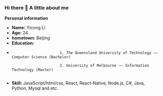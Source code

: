 ### Hi there 👋  A little about me


**Personal information**

- **Name:** Yicong Li
- **Age:** 24
- **hometown:** Beijing
- **Education:**
- ```
                        1. The Queensland University of Technology —— Computer Science (Bachelor)
    
                        2. University of Melbourne —— Information Technology (Master)
                        
- **Skill:** JavaScript/html/css, React, React-Native, Node.js, C#, Java, Python, Mysql and etc.
